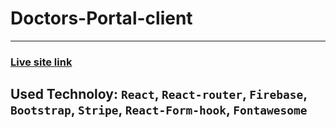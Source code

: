 # Doctors-Portal-client
***
### [Live site link](https://assignment-11-ac534.web.app/)
## Used Technoloy: `React`, `React-router`, `Firebase`, `Bootstrap`, `Stripe`, `React-Form-hook`, `Fontawesome`
